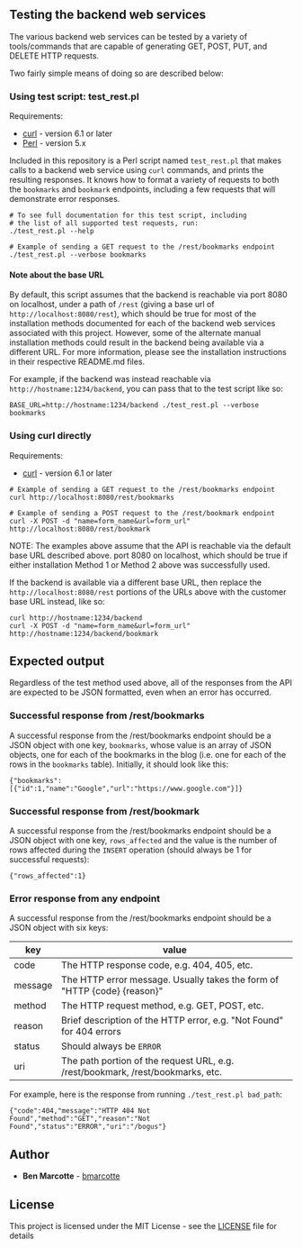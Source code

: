 ## Testing the backend web services

The various backend web services can be tested by a variety of tools/commands that are capable of generating GET, POST,
PUT, and DELETE HTTP requests.

Two fairly simple means of doing so are described below:

### Using test script: test_rest.pl
Requirements:
* [curl](https://curl.haxx.se/download.html) - version 6.1 or later
* [Perl](https://www.perl.org/get.html) - version 5.x

Included in this repository is a Perl script named `test_rest.pl` that makes calls to a backend web service using `curl`
commands, and prints the resulting responses.  It knows how to format a variety of requests to both the `bookmarks` and
`bookmark` endpoints, including a few requests that will demonstrate error responses.

```
# To see full documentation for this test script, including
# the list of all supported test requests, run:
./test_rest.pl --help

# Example of sending a GET request to the /rest/bookmarks endpoint
./test_rest.pl --verbose bookmarks
```

#### Note about the base URL
By default, this script assumes that the backend is reachable via port 8080 on localhost, under a path of `/rest`
(giving a base url of `http://localhost:8080/rest`), which should be true for most of the installation methods
documented for each of the backend web services associated with this project.  However, some of the alternate manual
installation methods could result in the backend being available via a different URL.  For more information, please see
the installation instructions in their respective README.md files.

For example, if the backend was instead reachable via `http://hostname:1234/backend`, you can pass that to the test
script like so:
```
BASE_URL=http://hostname:1234/backend ./test_rest.pl --verbose bookmarks
```

### Using curl directly
Requirements:
* [curl](https://curl.haxx.se/download.html) - version 6.1 or later

```
# Example of sending a GET request to the /rest/bookmarks endpoint
curl http://localhost:8080/rest/bookmarks

# Example of sending a POST request to the /rest/bookmark endpoint
curl -X POST -d "name=form_name&url=form_url" http://localhost:8080/rest/bookmark
```

NOTE: The examples above assume that the API is reachable via the default base URL described above.
port 8080 on localhost, which should be true if either installation Method 1 or Method 2 above was successfully used.

If the backend is available via a different base URL, then replace the `http://localhost:8080/rest` portions of the URLs
above with the customer base URL instead, like so:

```
curl http://hostname:1234/backend
curl -X POST -d "name=form_name&url=form_url" http://hostname:1234/backend/bookmark
```

## Expected output
Regardless of the test method used above, all of the responses from the API are expected to be JSON formatted, even when
an error has occurred.

### Successful response from /rest/bookmarks
A successful response from the /rest/bookmarks endpoint should be a JSON object with one key, `bookmarks`, whose value
is an array of JSON objects, one for each of the bookmarks in the blog (i.e. one for each of the rows in the `bookmarks`
table).  Initially, it should look like this:
```
{"bookmarks":[{"id":1,"name":"Google","url":"https://www.google.com"}]}
```

### Successful response from /rest/bookmark
A successful response from the /rest/bookmarks endpoint should be a JSON object with one key, `rows_affected` and the
value is the number of rows affected during the `INSERT` operation (should always be 1 for successful requests):
```
{"rows_affected":1}
```

### Error response from any endpoint
A successful response from the /rest/bookmarks endpoint should be a JSON object with six keys:

key     | value
--------| -------------
code    | The HTTP response code, e.g. 404, 405, etc.
message | The HTTP error message. Usually takes the form of "HTTP {code} {reason}"
method  | The HTTP request method, e.g. GET, POST, etc.
reason  | Brief description of the HTTP error, e.g. "Not Found" for 404 errors
status  | Should always be `ERROR`
uri     | The path portion of the request URL, e.g. /rest/bookmark, /rest/bookmarks, etc.

For example, here is the response from running `./test_rest.pl bad_path`:
```
{"code":404,"message":"HTTP 404 Not Found","method":"GET","reason":"Not Found","status":"ERROR","uri":"/bogus"}
```

## Author

* **Ben Marcotte** - [bmarcotte](https://github.com/bmarcotte)

## License

This project is licensed under the MIT License - see the [LICENSE](LICENSE) file for details
